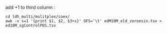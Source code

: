 add +1 to third column : 
```
cd ldh_multi/mulitplex/coex/
awk -v s=1 '{print $1, $2, $3+s}' OFS='\t' edM10M_old_zeroesin.tsv > ed10M_sgControlPOS.tsv
```


